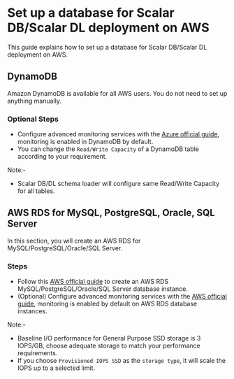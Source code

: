 # Set up a database for Scalar DB/Scalar DL deployment on AWS

This guide explains how to set up a database for Scalar DB/Scalar DL deployment on AWS.

## DynamoDB

Amazon DynamoDB is available for all AWS users. You do not need to set up anything manually.

### Optional Steps

* Configure advanced monitoring services with the [Azure official guide](https://docs.aws.amazon.com/amazondynamodb/latest/developerguide/monitoring-automated-manual.html), monitoring is enabled in DynamoDB by default.
* You can change the `Read/Write Capacity` of a DynamoDB table according to your requirement.

Note:-
* Scalar DB/DL schema loader will configure same Read/Write Capacity for all tables.

## AWS RDS for MySQL, PostgreSQL, Oracle, SQL Server

In this section, you will create an AWS RDS for MySQL/PostgreSQL/Oracle/SQL Server.

### Steps

* Follow this [AWS official guide](https://docs.aws.amazon.com/AmazonRDS/latest/UserGuide/USER_CreateDBInstance.html) to create an AWS RDS MySQL/PostgreSQL/Oracle/SQL Server database instance.
* (Optional) Configure advanced monitoring services with the [AWS official guide](https://docs.aws.amazon.com/AmazonRDS/latest/UserGuide/CHAP_Monitoring.html), monitoring is enabled by default on AWS RDS database instances.

Note:-
* Baseline I/O performance for General Purpose SSD storage is 3 IOPS/GB, choose adequate storage to match your performance requirements.
* If you choose `Provisioned IOPS SSD` as the `storage type`, it will scale the IOPS up to a selected limit.



